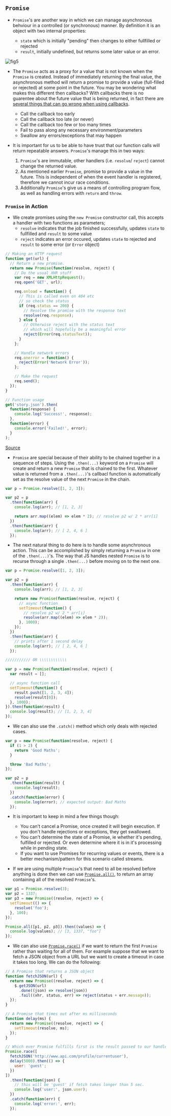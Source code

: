 ## `Promise`

- `Promise`'s are another way in which we can manage asynchronous behviour in a controlled (or synchronous) manner. By definition it is an object with two internal properties:

  - `state` which is initially "pending" then changes to either fullfilled or rejected
  - `result`, initially undefined, but returns some later value or an error.

![fig5](/Part-3-Callbacks-Promises-AsyncAwait/images/fig5.png)

- The `Promise` acts as a proxy for a value that is not known when the `Promise` is created. Instead of immediately returning the final value, the asynchronous method will return a promise to provide a value (full-filled or rejected) at some point in the future. You may be wondering what makes this different then callbacks? With callbacks there is no guarentee about the future value that is being returned, in fact there are [several things that can go wrong when using callbacks](https://github.com/getify/You-Dont-Know-JS/blob/master/async%20%26%20performance/ch3.md#promise-trust).

  - Call the callback too early
  - Call the callback too late (or never)
  - Call the callback too few or too many times
  - Fail to pass along any necessary environment/parameters
  - Swallow any errors/exceptions that may happen

- It is important for us to be able to have trust that our function calls will return repeatable answers. `Promise`'s manage this in two ways:

  1. `Promise`'s are immutable, other handlers (i.e. `resolve`/ `reject`) cannot change the returned value.
  2. As mentioned earlier `Promise`, promise to provide a value in the future. This is independent of when the event handler is registered, therefore we cannot incur race conditions.
  3. Additionally `Promise`'s give us a means of controlling program flow, as well as handling errors with `return` and `throw`.

### `Promise` in Action

- We create promises using the `new Promise` constructor call, this accepts a handler with two functions as parameters;
  - `resolve` indicates that the job finished successfully, updates `state` to fullfilled and `result` to some value
  - `reject` indicates an error occured, updates `state` to rejected and `result` to some error (or `Error` object)

```js
// Making an HTTP request
function get(url) {
  // Return a new promise.
  return new Promise(function(resolve, reject) {
    // Do the usual XHR stuff
    var req = new XMLHttpRequest();
    req.open('GET', url);

    req.onload = function() {
      // This is called even on 404 etc
      // so check the status
      if (req.status == 200) {
        // Resolve the promise with the response text
        resolve(req.response);
      } else {
        // Otherwise reject with the status text
        // which will hopefully be a meaningful error
        reject(Error(req.statusText));
      }
    };

    // Handle network errors
    req.onerror = function() {
      reject(Error('Network Error'));
    };

    // Make the request
    req.send();
  });
}
```

```js
// Function usage
get('story.json').then(
  function(response) {
    console.log('Success!', response);
  },
  function(error) {
    console.error('Failed!', error);
  }
);
```

[Source](https://developers.google.com/web/fundamentals/primers/promises)

- `Promise` are special because of their ability to be chained together in a sequence of steps. Using the `.then(...)` keyword on a `Promise` will create and return a new `Promise` that is chained to the first. Whatever value is returned from a `.then(...)`'s callbacl function is automatically set as the resolve value of the next `Promise` in the chain.

```js
var p = Promise.resolve([1, 2, 3]);

var p2 = p
  .then(function(arr) {
    console.log(arr); // [1, 2, 3]

    return arr.map((elem) => elem * 2); // resolve p2 w/ 2 * arr[i]
  })
  .then(function(arr) {
    console.log(arr); // [ 2, 4, 6 ]
  });
```

- The next natural thing to do here is to handle some asynchronous action. This can be accomplished by simply returning a `Promise` in one of the `.then(...)`'s. The way that JS handles nested `Promise` is to recurse through a single `.then(...)` before moving on to the next one.

```js
var p = Promise.resolve([1, 2, 3]);

var p2 = p
  .then(function(arr) {
    console.log(arr); // [1, 2, 3]

    return new Promise(function(resolve, reject) {
      // async function
      setTimeout(function() {
        // resolve p2 w/ 2 * arr[i]
        resolve(arr.map((elem) => elem * 2));
      }, 1000);
    });
  })
  .then(function(arr) {
    // prints after 1 second delay
    console.log(arr); // [ 2, 4, 6 ]
  });

/////////// OR \\\\\\\\\\\\

var p = new Promise(function(resolve, reject) {
  var result = [];

  // async function call
  setTimeout(function() {
    result.push([1, 2, 3, 4]);
    resolve(result[0]);
  }, 1000);
}).then(function(result) {
  console.log(result); // [1, 2, 3, 4]
});
```

- We can also use the `.catch()` method which only deals with rejected cases.

```js
var p = new Promise(function(resolve, reject) {
  if (1 > 2) {
    return 'Good Maths';
  }

  throw 'Bad Maths';
});

var p2 = p
  .then(function(result) {
    console.log(result);
  })
  .catch(function(error) {
    console.log(error); // expected output: Bad Maths
  });
```

- It is important to keep in mind a few things though:

  - You can't cancel a Promise, once created it will begin execution. If you don't handle rejections or exceptions, they get swallowed.
  - You can't determine the state of a Promise, ie whether it's pending, fulfilled or rejected. Or even determine where it is in it's processing while in pending state.
  - If you want to use Promises for recurring values or events, there is a better mechanism/pattern for this scenario called streams.

- If we are using multiple `Promise`'s that need to all be resolved before anything is done then we can use [`Promise.all()`](https://developer.mozilla.org/en-US/docs/Web/JavaScript/Reference/Global_Objects/Promise/all), to return an array containing all of the resolved `Promise`'s.

```js
var p1 = Promise.resolve(3);
var p2 = 1337;
var p3 = new Promise((resolve, reject) => {
  setTimeout(() => {
    resolve('foo');
  }, 100);
});

Promise.all([p1, p2, p3]).then((values) => {
  console.log(values); // [3, 1337, "foo"]
});
```

- We can also use [`Promise.race()`](https://developer.mozilla.org/en-US/docs/Web/JavaScript/Reference/Global_Objects/Promise/race) if we want to return the first `Promise` rather than waiting for all of them. For example suppose that we want to fetch a JSON object from a URL but we want to create a timeout in case it takes too long. We can do the following:

```js
// A Promise that returns a JSON object
function fetchJSON(url) {
  return new Promise((resolve, reject) => {
    $.getJSON(url)
      .done((json) => resolve(json))
      .fail((xhr, status, err) => reject(status + err.message));
  });
}

// A Promise that times out after ms milliseconds
function delay(ms) {
  return new Promise((resolve, reject) => {
    setTimeout(resolve, ms);
  });
}

// Which ever Promise fulfills first is the result passed to our handler
Promise.race([
  fetchJSON('http://www.api.com/profile/currentuser'),
  delay(5000).then(() => {
    user: 'guest';
  })
])
  .then(function(json) {
    // this will be 'guest' if fetch takes longer than 5 sec.
    console.log('user:', json.user);
  })
  .catch(function(err) {
    console.log('error:', err);
  });
```
